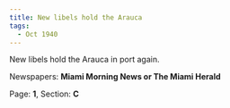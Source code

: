 ```yaml
---  
title: New libels hold the Arauca  
tags:  
  - Oct 1940  
---  
```

  
New libels hold the Arauca in port again.  
  
Newspapers: **Miami Morning News or The Miami Herald**  
  
Page: **1**, Section: **C** 
